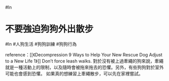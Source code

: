 #ln 

# 不要強迫狗狗外出散步
#ln #人狗生活 #狗狗訓練 #狗狗行為

reference：[[《Decompression 9 Ways to Help Your New Rescue Dog Adjust to a New Life 1》]]
Don’t force leash walks.
對於沒有被上過牽繩的狗來說，牽繩就是一種活動上的限制，以及隨時會被拖來拖去的恐懼。另外，有些狗狗對於室外可能也會感到恐懼。
如果真的想練習上牽繩散步，可以先在家裡嘗試。
 